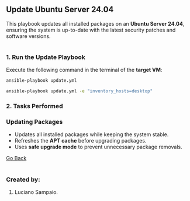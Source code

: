 ## Update Ubuntu Server 24.04

This playbook updates all installed packages on an **Ubuntu Server 24.04**, ensuring the system is up-to-date with the latest security patches and software versions.

#
### 1. Run the Update Playbook

Execute the following command in the terminal of the **target VM**:

```bash
ansible-playbook update.yml
```

```bash
ansible-playbook update.yml -e "inventory_hosts=desktop"
```

### 2. Tasks Performed

### Updating Packages
- Updates all installed packages while keeping the system stable.
- Refreshes the **APT cache** before upgrading packages.
- Uses **safe upgrade mode** to prevent unnecessary package removals.

[Go Back](../../README.md)

#
### Created by:

1. Luciano Sampaio.
